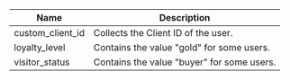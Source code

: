 | Name             | Description                                |
|------------------|--------------------------------------------|
| custom_client_id | Collects the Client ID of the user.        |
| loyalty_level    | Contains the value "gold" for some users.  |
| visitor_status   | Contains the value "buyer" for some users. |
